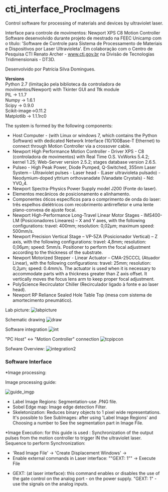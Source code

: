 # cti_interface_ProcImagens

Control software for processing of materials and devices by ultraviolet laser.

Interface para controle de movimentos: Newport XPS C8 Motion Controller Software desenvolvido durante projeto de mestrado na FEEC Unicamp com o título: 'Software de Controle para Sistema de Processamento de Materiais e Dispositivos por Laser Ultravioleta'. Em colaboração com o Centro de Pesquisa CTI Renato Archer - www.cti.gov.br na Divisão de Tecnologias Tridimensionais - DT3D.

Desenvolvido por Patrícia Silva Domingues.

**Versions**  
Python 2.7 (limitação pela biblioteca da controladora de movimentos/Newport)  with Tkinter GUI and Ttk module  
PIL -> 1.1.7  
Numpy -> 1.6.1  
Scipy -> 0.9.0  
Scikit-image->0.11.2  
Matplotlib -> 1.1.1rc0  

The system is formed by the following components:
- Host Computer - (with Linux or windows 7, which contains the Python Software) with dedicated Network Interface (10/100Base-T Ethernet) to connect through Motion Controller via a crossover cable. 
- Newport High Performance Motion Controller - Driver XPS - C8 (controladora de movimentos) with Real Time O.S. VxWorks 5.4.2; kernel 1.25; Web-Server version 2.5.2; stages database version 2.6.5.
- Pulseo - High Peak Power, Diode Pumped, Q-Switched, 355nm Laser System – Ultraviolet pulses - Laser head - (Laser ultravioleta pulsado) - Neodymium-doped yttrium orthovanadate (Vanadate Crystals) - Nd: YVO_4.
- Newport Spectra-Physics Power Supply model J200 (Fonte do laser).
- Elementos mecânicos de posicionamento e alinhamento.
- Componentes óticos específicos para o comprimento de onda do laser: três espelhos dielétricos com recobrimento antirrefletor e uma lente plano-convexa de ajuste focal.
- Newport High-Performance Long-Travel Linear Motor Stages - IMS400-LM (Posicionadores Lineares) – X and Y axes, with the following configurations: travel: 400mm; resolution: 0,02μm; maximum speed: 500mm/s.
- Newport Precision Vertical Stage – VP-5ZA (Posicionador Vertical) – Z axis, with the following configurations: travel: 4,8mm; resolution: 0,06μm; speed: 5mm/s. Positioner to perform the focal adjustment according to the thickness of the substrate.
- Newport Motorized Stepper - Linear Actuator – CMA-25CCCL (Atuador Linear), with the following configurations: travel: 25mm; resolution: 0,2μm; speed: 0.4mm/s. The actuator is used when it is necessary to accommodate parts with a thickness greater than Z axis offset. It vertically moves the focus lens arm to keep proper focal adjustment.
- PolyScience Recirculator Chiller (Recirculador ligado à fonte e ao laser head).
- Newport RP Reliance Sealed Hole Table Top (mesa com sistema de amortecimento pneumático).

Lab picture: 
![labpicture](https://user-images.githubusercontent.com/16061028/35770075-1e018a80-08fc-11e8-847d-281217b31fb4.png)

Schematic drawing
![draw](https://user-images.githubusercontent.com/16061028/35770450-ab2505f8-0902-11e8-9fa7-eb38336681bf.png)

Software integration
![int](https://user-images.githubusercontent.com/16061028/35770044-b707ef40-08fb-11e8-803b-2398ba505637.png)

"PC Host" <-> "Motion Controller" connection
![tcpipcon](https://user-images.githubusercontent.com/16061028/35769965-6a5053e6-08fa-11e8-9940-ecb0fbf3847b.png)


Sofware Overview: 
![integration2](https://user-images.githubusercontent.com/16061028/35770344-52ca9c94-0900-11e8-8561-0a180e922a44.png)


### Software Interface

*Image processing:

Image processing guide:

![guide_imgp](https://user-images.githubusercontent.com/16061028/35770393-7b0e5dca-0901-11e8-9bed-6e18d76a8a74.png)

- Label Image Regions: Segmentation-use .PNG file.
- Sobel Edge map: Image edge detection Filter.
- Skeletonization: Reduces binary objects to 1 pixel wide representations.
It's possible to See SubImages: after using 'Label Image Regions' and Choosing a number to See the segmentation part in Image File.

*Image Execution: for this guide is used :
Synchronization of the output pulses from the motion controller to trigger IN the ultraviolet laser.
Sequence to perform Synchronization:
- 'Read Image File' -> 'Create Displacement Windows' -> 
- Enable external commands in Laser interface: ""GEXT: 1"" -> Execute File

* GEXT: (at laser interface): this command enables or disables the use of the gate control on the analog port - on the power supply. "GEXT: 1" - use the signals on the analog inputs.

